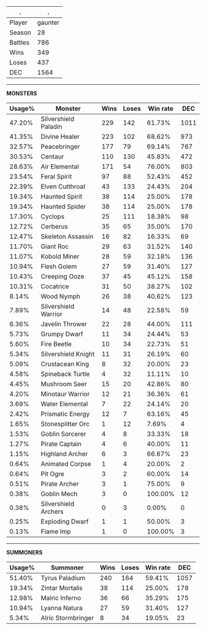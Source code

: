 .|.
|-|-
Player|gaunter
Season|28
Battles|786
Wins|349
Loses|437
DEC|1564

---
**MONSTERS**

Usage%|Monster|Wins|Loses|Win rate|DEC|
-|-|-|-|-|-|
47.20%|Silvershield Paladin|229|142|61.73%|1011|
41.35%|Divine Healer|223|102|68.62%|973|
32.57%|Peacebringer|177|79|69.14%|767|
30.53%|Centaur|110|130|45.83%|472|
28.63%|Air Elemental|171|54|76.00%|803|
23.54%|Feral Spirit|97|88|52.43%|452|
22.39%|Elven Cutthroat|43|133|24.43%|204|
19.34%|Haunted Spirit|38|114|25.00%|178|
19.34%|Haunted Spider|38|114|25.00%|178|
17.30%|Cyclops|25|111|18.38%|98|
12.72%|Cerberus|35|65|35.00%|170|
12.47%|Skeleton Assassin|16|82|16.33%|69|
11.70%|Giant Roc|29|63|31.52%|140|
11.07%|Kobold Miner|28|59|32.18%|136|
10.94%|Flesh Golem|27|59|31.40%|127|
10.43%|Creeping Ooze|37|45|45.12%|158|
10.31%|Cocatrice|31|50|38.27%|102|
8.14%|Wood Nymph|26|38|40.62%|123|
7.89%|Silvershield Warrior|14|48|22.58%|59|
6.36%|Javelin Thrower|22|28|44.00%|111|
5.73%|Grumpy Dwarf|11|34|24.44%|53|
5.60%|Fire Beetle|10|34|22.73%|51|
5.34%|Silvershield Knight|11|31|26.19%|60|
5.09%|Crustacean King|8|32|20.00%|23|
4.58%|Spineback Turtle|4|32|11.11%|10|
4.45%|Mushroom Seer|15|20|42.86%|80|
4.20%|Minotaur Warrior|12|21|36.36%|61|
3.69%|Water Elemental|7|22|24.14%|20|
2.42%|Prismatic Energy|12|7|63.16%|45|
1.65%|Stonesplitter Orc|1|12|7.69%|4|
1.53%|Goblin Sorcerer|4|8|33.33%|18|
1.27%|Pirate Captain|4|6|40.00%|11|
1.15%|Highland Archer|6|3|66.67%|23|
0.64%|Animated Corpse|1|4|20.00%|2|
0.64%|Pit Ogre|3|2|60.00%|14|
0.51%|Pirate Archer|3|1|75.00%|9|
0.38%|Goblin Mech|3|0|100.00%|12|
0.38%|Silvershield Archers|0|3|0.00%|0|
0.25%|Exploding Dwarf|1|1|50.00%|3|
0.13%|Flame Imp|1|0|100.00%|3|

---
**SUMMONERS**

Usage%|Summoner|Wins|Loses|Win rate|DEC|
-|-|-|-|-|-|
51.40%|Tyrus Paladium|240|164|59.41%|1057|
19.34%|Zintar Mortalis|38|114|25.00%|178|
12.98%|Malric Inferno|36|66|35.29%|175|
10.94%|Lyanna Natura|27|59|31.40%|127|
5.34%|Alric Stormbringer|8|34|19.05%|23|
